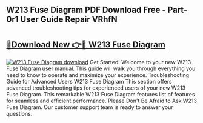 ## W213 Fuse Diagram PDF Download Free - Part-0r1 User Guide Repair VRhfN

# <h2><a href="http://dfmlpnp.blite.top/?on=W213+Fuse+Diagram">🔗Download New 👉🔴 W213 Fuse Diagram</a></h2>

[![W213 Fuse Diagram download](https://i.imgur.com/lujVjoI.png)](http://dfmlpnp.blite.top/?on=W213+Fuse+Diagram)
Get Started! Welcome to your new W213 Fuse Diagram user manual. This guide will walk you through everything you need to know to operate and maximize your experience. Troubleshooting Guide for Advanced Users W213 Fuse Diagram This section offers advanced troubleshooting tips for experienced users of your new W213 Fuse Diagram. This remarkable W213 Fuse Diagram features list of features for seamless and efficient performance. Please Don't Be Afraid to Ask W213 Fuse Diagram. Our customer support team is ready to answer your questions.
